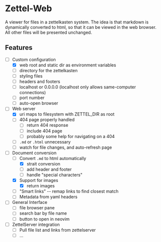 # Zettel-Web

A viewer for files in a zettelkasten system. The idea is that markdown is
dynamically converted to html, so that it can be viewed in the web browser. All
other files will be presented unchanged.

## Features

- [ ] Custom configuration 
    - [x] web root and static dir as environment variables
    - [ ] directory for the zettelkasten
    - [ ] styling files
    - [ ] headers and footers
    - [ ] localhost or 0.0.0.0 (localhost only allows same-computer connections)
    - [ ] port number
    - [ ] auto-open browser
- [ ] Web server
    - [x] uri maps to filesystem with ZETTEL_DIR as root
    - [ ] 404 page properly handled
        - [ ] return 404 response
        - [ ] include 404 page
        - [ ] probably some help for navigating on a 404
    - [ ] `.md` or `.html` unnecessary
    - [ ] watch for file changes, and auto-refresh page
- [ ] Document conversion
    - [ ] Convert `.md` to html automatically
        - [x] strait conversion
        - [ ] add header and footer
        - [ ] handle "special characters"
    - [x] Support for images
        - [x] return images
    - [ ] "Smart links" -- remap links to find closest match
    - [ ] Metadata from yaml headers
- [ ] General Interface
    - [ ] file browser pane
    - [ ] search bar by file name
    - [ ] button to open in neovim
- [ ] ZettelServer integration
    - [ ] Pull file list and links from zettelserver
    - [ ] ...
